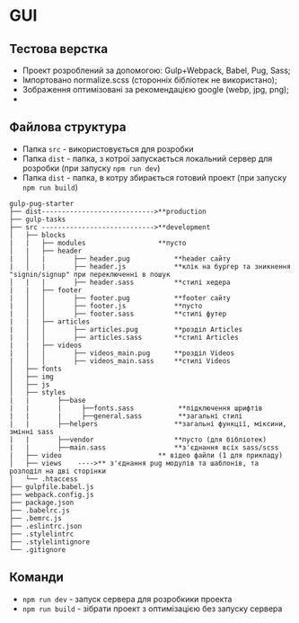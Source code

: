 # GUI

## Тестова верстка
* Проект розроблений за допомогою: Gulp+Webpack, Babel, Pug, Sass; 
* Імпортовано normalize.scss (сторонніх бібліотек не використано);
* Зображення оптимізовані за рекомендацією google (webp, jpg, png);
* 
## Файлова структура
* Папка ```src``` - використовується для розробки
* Папка ```dist``` - папка, з котрої запускається локальний сервер для розробки (при запуску ```npm run dev```)
* Папка ```dist``` - папка, в котру збирається готовий проект (при запуску ```npm run build```)
```
gulp-pug-starter
├── dist---------------------------->**production
├── gulp-tasks
├── src ---------------------------->**development                              
│   ├── blocks
|   |   ├── modules                  **пусто
│   |   ├── header
|   │   |       ├── header.pug           **header сайту
|   │   |       ├── header.js            **клік на бургер та зникнення "signin/signup" при переключенні в пошук
│   |   |       ├── header.sass          **стилі хедера
|   |   ├── footer
|   │   │       ├── footer.pug           **footer сайту 
|   │   │       ├── footer.js            **пусто   
|   │   │       ├── footer.sass          **стилі футер
|   |   ├── articles
|   │   │       ├── articles.pug         **розділ Articles
|   │   │       ├── articles.sass        **стилі Articles
|   |   ├── videos
|   │   │       ├── videos_main.pug      **розділ Videos
|   │   │       ├── videos_main.sass     **стилі Videos
│   ├── fonts                        
│   ├── img
│   ├── js
│   ├── styles
|   |       ├──base
|   |       |     ├──fonts.sass           **підключення шрифтів
|   |       |     ├──general.sass         **загальні стилі
|   |       ├──helpers                   **загальні функції, міксини, змінні sass
|   |       ├──vendor                    **пусто (для бібліотек)
|   |       ├──main.sass                 **з'єднання всіх sass/scss    
|   ├── video                        ** відео файли (1 для прикладу)
│   ├── views    ---->** з'єднання pug модулів та шаблонів, та розподіл на дві сторінки
│   └── .htaccess
├── gulpfile.babel.js
├── webpack.config.js
├── package.json
├── .babelrc.js
├── .bemrc.js
├── .eslintrc.json
├── .stylelintrc
├── .stylelintignore
└── .gitignore
```
## Команди
* ```npm run dev``` - запуск сервера для розробкики проекта
* ```npm run build``` - зібрати проект з оптимізацією без запуску сервера
